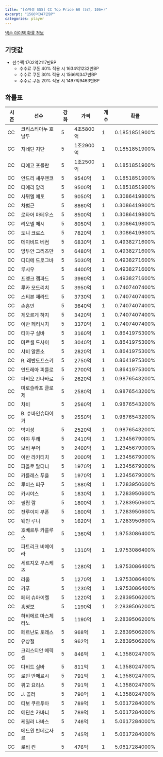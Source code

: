 ```yaml
---
title: "[스페셜 SSS] CC Top Price 60 (5강, 106+)"
excerpt: "1566억347만BP"
categories: player
---
```

[넥슨 아이템 확률 정보](http://iteminfo.nexon.com/probability/fco?sn=7414)

## 기댓값
- 선수팩 1702억2117만BP
  - 수수료 쿠폰 40% 적용 시 1634억1232만BP
  - 수수료 쿠폰 30% 적용 시 1566억347만BP
  - 수수료 쿠폰 20% 적용 시 1497억9463만BP


## 확률표

|시즌|선수|강화|가격|개수|확률|
|---|---|---|---|---|---|
|CC|크리스티아누 호날두|5|4조5800억|1|0.1851851900%|
|CC|지네딘 지단|5|1조2900억|1|0.1851851900%|
|CC|디에고 포를란|5|1조2500억|1|0.1851851900%|
|CC|안드리 셰우첸코|5|9540억|1|0.1851851900%|
|CC|티에리 앙리|5|9500억|1|0.1851851900%|
|CC|사뮈엘 에토|5|9050억|1|0.3086419800%|
|CC|차범근|5|8860억|1|0.3086419800%|
|CC|로타어 마테우스|5|8500억|1|0.3086419800%|
|CC|리오넬 메시|5|8050억|1|0.3086419800%|
|CC|토니 크로스|5|7820억|1|0.3086419800%|
|CC|데이비드 베컴|5|6830억|1|0.4938271600%|
|CC|앙투안 그리즈만|5|6480억|1|0.4938271600%|
|CC|디디에 드로그바|5|5030억|1|0.4938271600%|
|CC|루시우|5|4400억|1|0.4938271600%|
|CC|프랭크 램파드|5|3960억|1|0.4938271600%|
|CC|루카 모드리치|5|3950억|1|0.7407407400%|
|CC|스티븐 제라드|5|3730억|1|0.7407407400%|
|CC|손흥민|5|3640억|1|0.7407407400%|
|CC|게오르게 하지|5|3420억|1|0.7407407400%|
|CC|이반 페리시치|5|3370억|1|0.7407407400%|
|CC|티아구 실바|5|3160억|1|0.8641975300%|
|CC|마르셀 드사이|5|3040억|1|0.8641975300%|
|CC|샤비 알론소|5|2820억|1|0.8641975300%|
|CC|R. 레반도프스키|5|2750억|1|0.8641975300%|
|CC|안드레아 피를로|5|2700억|1|0.8641975300%|
|CC|파비오 칸나바로|5|2620억|1|0.9876543200%|
|CC|미로슬라프 클로제|5|2580억|1|0.9876543200%|
|CC|차비|5|2560억|1|0.9876543200%|
|CC|B. 슈바인슈타이거|5|2550억|1|0.9876543200%|
|CC|박지성|5|2520억|1|0.9876543200%|
|CC|야야 투레|5|2410억|1|1.2345679000%|
|CC|보비 무어|5|2400억|1|1.2345679000%|
|CC|이반 라키티치|5|2000억|1|1.2345679000%|
|CC|파올로 말디니|5|1970억|1|1.2345679000%|
|CC|카를레스 푸욜|5|1970억|1|1.2345679000%|
|CC|루이스 피구|5|1880억|1|1.7283950600%|
|CC|카시야스|5|1830억|1|1.7283950600%|
|CC|필립 람|5|1800억|1|1.7283950600%|
|CC|잔루이지 부폰|5|1800억|1|1.7283950600%|
|CC|웨인 루니|5|1620억|1|1.7283950600%|
|CC|호베르투 카를루스|5|1360억|1|1.9753086400%|
|CC|파트리크 비에이라|5|1310억|1|1.9753086400%|
|CC|세르지오 부스케츠|5|1280억|1|1.9753086400%|
|CC|라울|5|1270억|1|1.9753086400%|
|CC|카푸|5|1230억|1|1.9753086400%|
|CC|페터 슈마이켈|5|1220억|1|2.2839506200%|
|CC|홍명보|5|1190억|1|2.2839506200%|
|CC|하비에르 마스체라노|5|1190억|1|2.2839506200%|
|CC|페르난도 토레스|5|968억|1|2.2839506200%|
|CC|유상철|5|962억|1|2.2839506200%|
|CC|크리스티안 에릭센|5|846억|1|4.1358024700%|
|CC|다비드 실바|5|811억|1|4.1358024700%|
|CC|로빈 반페르시|5|791억|1|4.1358024700%|
|CC|위고 요리스|5|791억|1|4.1358024700%|
|CC|J. 콜러|5|790억|1|4.1358024700%|
|CC|티보 쿠르투아|5|789억|1|5.0617284000%|
|CC|에딘손 카바니|5|789억|1|5.0617284000%|
|CC|케일러 나바스|5|746억|1|5.0617284000%|
|CC|에드윈 반데르사르|5|745억|1|5.0617284000%|
|CC|로비 킨|5|476억|1|5.0617284000%|
